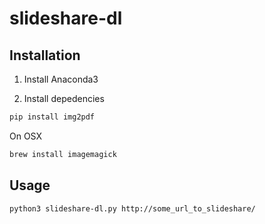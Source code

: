 
# slideshare-dl

## Installation

1. Install Anaconda3


2. Install depedencies

```sh
pip install img2pdf
```

On OSX

```sh
brew install imagemagick
```

## Usage

```sh
python3 slideshare-dl.py http://some_url_to_slideshare/
```

